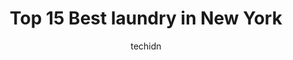 ---
layout: ampstory
image: https://i0.wp.com/x.aproinov.com/wp-content/uploads/2023/03/my-business-0-laundry-project-23-new-york-1677900938.jpeg?resize=640,853
author: techidn
featured: false
description: Berikut daftar laundry terbaik di New York
title: Top 15 Best laundry in New York
cover:
   title: Top 15 Best laundry in New York
   subtitle: Wordpress
   background: https://x.aproinov.com/wp-content/uploads/2023/03/my-business-0-laundry-project-23-new-york-1677900938.jpeg

pages: 
 - layout: thirds
   top: <h1>#1 BKM Laundromat</h1>
   bottom: "<p>525 9th Ave, New York, NY 10018, United States</p>"
   background: https://x.aproinov.com/wp-content/uploads/2023/03/my-business-1-laundry-project-23-new-york-1677900941.jpeg
   backgroundblur: true
 - layout: thirds
   top: <h1>#2 Gentle Wash Laundromat</h1>
   bottom: "<p>97 Avenue A, New York, NY 10009, United States</p>"
   background: https://x.aproinov.com/wp-content/uploads/2023/03/my-business-2-laundry-project-23-new-york-1677900942.jpeg
 - layout: thirds
   top: <h1>#3 Mr. Green Laundry</h1>
   bottom: "<p>670 9th Ave, New York, NY 10036, United States</p>"
   background: https://x.aproinov.com/wp-content/uploads/2023/03/my-business-3-laundry-project-23-new-york-1677900943.jpeg
 - layout: thirds
   top: <h1>#4 Laundromat Cafe</h1>
   bottom: "<p>439 W 50th St, New York, NY 10019, United States</p>"
   background: https://burst.shopifycdn.com/photos/milk-swirling-as-poured-in-coffee.jpg
 - layout: thirds
   top: <h1>#5 Load Laundromat</h1>
   bottom: "<p>602 E 14th St, New York, NY 10009, United States</p>"
   background: https://burst.shopifycdn.com/photos/mountain-magic-hour.jpg
 - layout: thirds
   top: <h1>#6 Madison Supreme Laundromat</h1>
   bottom: "<p>80 Madison St, New York, NY 10002, United States</p>"
   background: https://burst.shopifycdn.com/photos/perfect-fall-circle-park-aerial.jpg
 - layout: thirds
   top: <h1>#7 Plan452 Laundromat & Dry Cleaner “ Laundry Club “</h1>
   bottom: "<p>452 9th Ave Suite 4, New York, NY 10018, United States</p>"
   background: https://burst.shopifycdn.com/photos/san-francisco-nights.jpg
 - layout: thirds
   middle: Continue reading...
   background: https://burst.shopifycdn.com/photos/city-street-at-night.jpg
   cta:
      link: https://x.aproinov.com/top-15-best-laundry-in-new-york/
      text: Top 15 Best laundry in New York
      
---